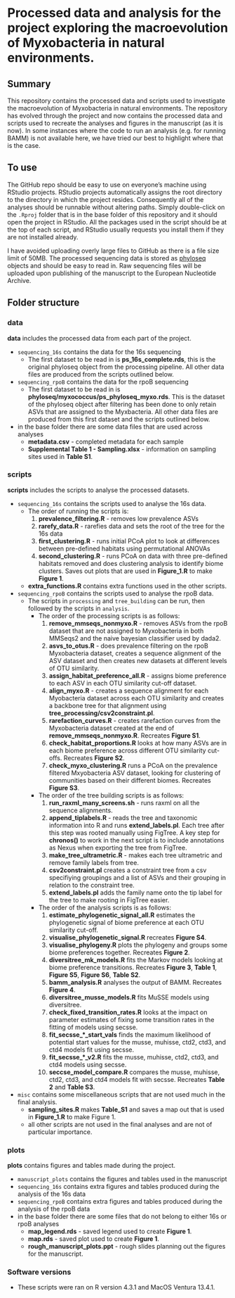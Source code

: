 
<!-- README.md is generated from README.Rmd. Please edit that file -->

# Processed data and analysis for the project exploring the macroevolution of Myxobacteria in natural environments.

## Summary

This repository contains the processed data and scripts used to
investigate the macroevolution of Myxobacteria in natural environments.
The repository has evolved through the project and now contains the
processed data and scripts used to recreate the analyses and figures in
the manuscript (as it is now). In some instances where the code to run
an analysis (e.g. for running BAMM) is not available here, we have tried
our best to highlight where that is the case.

## To use

The GitHub repo should be easy to use on everyone’s machine using
RStudio projects. RStudio projects automatically assigns the root
directory to the directory in which the project resides. Consequently
all of the analyses should be runnable without altering paths. Simply
double-click on the `.Rproj` folder that is in the base folder of this
repository and it should open the project in RStudio. All the packages
used in the script should be at the top of each script, and RStudio
usually requests you install them if they are not installed already.

I have avoided uploading overly large files to GitHub as there is a file
size limit of 50MB. The processed sequencing data is stored as
[phyloseq](https://joey711.github.io/phyloseq/) objects and should be
easy to read in. Raw sequencing files will be uploaded upon publishing
of the manuscript to the European Nucleotide Archive.

## Folder structure

### data

**data** includes the processed data from each part of the project.

- `sequencing_16s` contains the data for the 16s sequencing
  - The first dataset to be read in is **ps_16s_complete.rds**, this is
    the original phyloseq object from the processing pipeline. All other
    data files are produced from the scripts outlined below.
- `sequencing_rpoB` contains the data for the rpoB sequencing
  - The first dataset to be read in is
    **phyloseq/myxococcus/ps_phyloseq_myxo.rds**. This is the dataset of
    the phyloseq object after filtering has been done to only retain
    ASVs that are assigned to the Myxbacteria. All other data files are
    produced from this first dataset and the scripts outlined below.
- in the base folder there are some data files that are used across
  analyses
  - **metadata.csv** - completed metadata for each sample
  - **Supplemental Table 1 - Sampling.xlsx** - information on sampling
    sites used in **Table S1**.

### scripts

**scripts** includes the scripts to analyse the processed datasets.

- `sequencing_16s` contains the scripts used to analyse the 16s data.
  - The order of running the scripts is:
    1.  **prevalence_filtering.R** - removes low prevalence ASVs
    2.  **rarefy_data.R** - rarefies data and sets the root of the tree
        for the 16s data
    3.  **first_clustering.R** - runs initial PCoA plot to look at
        differences between pre-defined habitats using permutational
        ANOVAs
    4.  **second_clustering.R** - runs PCoA on data with three
        pre-defined habitats removed and does clustering analysis to
        identify biome clusters. Saves out plots that are used in
        **Figure_1.R** to make **Figure 1**.
  - **extra_functions.R** contains extra functions used in the other
    scripts.
- `sequencing_rpoB` contains the scripts used to analyse the rpoB data.
  - The scripts in `processing` and `tree_building` can be run, then
    followed by the scripts in `analysis`.
    - The order of the processing scripts is as follows:
      1.  **remove_mmseqs_nonmyxo.R** - removes ASVs from the rpoB
          dataset that are not assigned to Myxobacteria in both MMSeqs2
          and the naive bayesian classifier used by dada2.
      2.  **asvs_to_otus.R** - does prevalence filtering on the rpoB
          Myxobacteria dataset, creates a sequence alignment of the ASV
          dataset and then creates new datasets at different levels of
          OTU similarity.
      3.  **assign_habitat_preference_all.R** - assigns biome preference
          to each ASV in each OTU similarity cut-off dataset.
      4.  **align_myxo.R** - creates a sequence alignment for each
          Myobacteria dataset across each OTU similarity and creates a
          backbone tree for that alignment using
          **tree_processing/csv2constraint.pl**.
      5.  **rarefaction_curves.R** - creates rarefaction curves from the
          Myxobacteria dataset created at the end of
          **remove_mmseqs_nonmyxo.R**. Recreates **Figure S1**.
      6.  **check_habitat_proportions.R** looks at how many ASVs are in
          each biome preference across different OTU similarity
          cut-offs. Recreates **Figure S2**.
      7.  **check_myxo_clustering.R** runs a PCoA on the prevalence
          filtered Mxyobacteria ASV dataset, looking for clustering of
          communities based on their different biomes. Recreates
          **Figure S3**.
    - The order of the tree building scripts is as follows:
      1.  **run_raxml_many_screens.sh** - runs raxml on all the sequence
          alignments.
      2.  **append_tiplabels.R** - reads the tree and taxonomic
          information into R and runs **extend_labels.pl**. Each tree
          after this step was rooted manually using FigTree. A key step
          for **chronos()** to work in the next script is to include
          annotations as Nexus when exporting the tree from FigTree.
      3.  **make_tree_ultrametric.R** - makes each tree ultrametric and
          remove family labels from tree.
      4.  **csv2constraint.pl** creates a constraint tree from a csv
          specifiying groupings and a list of ASVs and their grouping in
          relation to the constraint tree.
      5.  **extend_labels.pl** adds the family name onto the tip label
          for the tree to make rooting in FigTree easier.
    - The order of the analysis scripts is as follows:
      1.  **estimate_phylogenetic_signal_all.R** estimates the
          phylogenetic signal of biome preference at each OTU similarity
          cut-off.
      2.  **visualise_phylogenetic_signal.R** recreates **Figure S4**.
      3.  **visualise_phylogeny.R** plots the phylogeny and groups some
          biome preferences together. Recreates **Figure 2**.
      4.  **diversitree_mk_models.R** fits the Markov models looking at
          biome preference transitions. Recreates **Figure 3**, **Table
          1**, **Figure S5**, **Figure S6**, **Table S2**.
      5.  **bamm_analysis.R** analyses the output of BAMM. Recreates
          **Figure 4**.
      6.  **diversitree_musse_models.R** fits MuSSE models using
          diversitree.
      7.  **check_fixed_transition_rates.R** looks at the impact on
          parameter estimates of fixing some transition rates in the
          fitting of models using secsse.
      8.  **fit_secsse\_\*\_start_vals** finds the maximum likelihood of
          potential start values for the musse, muhisse, ctd2, ctd3, and
          ctd4 models fit using secsse.
      9.  **fit_secsse\_\*\_v2.R** fits the musse, muhisse, ctd2, ctd3,
          and ctd4 models using secsse.
      10. **seccse_model_compare.R** compares the musse, muhisse, ctd2,
          ctd3, and ctd4 models fit with secsse. Recreates **Table 2**
          and **Table S3**.
- `misc` contains some miscellaneous scripts that are not used much in
  the final analysis.
  - **sampling_sites.R** makes **Table_S1** and saves a map out that is
    used in **Figure_1.R** to make Figure 1.
  - all other scripts are not used in the final analyses and are not of
    particular importance.

### plots

**plots** contains figures and tables made during the project.

- `manuscript_plots` contains the figures and tables used in the
  manuscript
- `sequencing_16s` contains extra figures and tables produced during the
  analysis of the 16s data
- `sequencing_rpoB` contains extra figures and tables produced during
  the analysis of the rpoB data
- in the base folder there are some files that do not belong to either
  16s or rpoB analyses
  - **map_legend.rds** - saved legend used to create **Figure 1**.
  - **map.rds** - saved plot used to create **Figure 1**.
  - **rough_manuscript_plots.ppt** - rough slides planning out the
    figures for the manuscript.

### Software versions

- These scripts were ran on R version 4.3.1 and MacOS Ventura 13.4.1.
